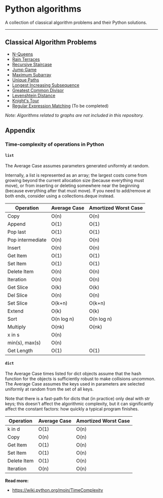 # Python algorithms
A collection of classical algorithm problems and their Python solutions.

---

## Classical Algorithm Problems

+ [N-Queens](src/n_queens.md)
+ [Rain Terraces](src/rain_terraces.md)
+ [Recursive Staircase](src/recursive_staircase.md)
+ [Jump Game](src/jump_game.md)
+ [Maximum Subarray](src/maximum_subarray.md)
+ [Unique Paths](src/unique_paths.md)
+ [Longest Increasing Subsequence](src/longest_increasing_subsequence.md)
+ [Greatest Common Divisor](src/greatest_common_divisor.md)
+ [Levenshtein Distance](src/levenshtein_distance.md)
+ [Knight's Tour](knights_tour.md)
+ [Regular Expression Matching](src/regular_expression_matching.md) (To be completed)

*Note: Algorithms related to graphs are not included in this repository.*

## Appendix

### Time-complexity of operations in Python

#### `list`
The Average Case assumes parameters generated uniformly at random.

Internally, a list is represented as an array; the largest costs come from growing beyond the current allocation size (because everything must move), or from inserting or deleting somewhere near the beginning (because everything after that must move). If you need to add/remove at both ends, consider using a collections.deque instead.

| Operation            | Average Case | Amortized Worst Case |
|----------------------|--------------|----------------------|
|  Copy                | O(n)         | O(n)                 |
|  Append              | O(1)         | O(1)                 |
|  Pop last            | O(1)         | O(1)                 |
|  Pop intermediate    | O(n)         | O(n)                 |
|  Insert              | O(n)         | O(n)                 |
|  Get Item            | O(1)         | O(1)                 |
|  Set Item            | O(1)         | O(1)                 |
|  Delete Item         | O(n)         | O(n)                 |
|  Iteration           | O(n)         | O(n)                 |
|  Get Slice           | O(k)         | O(k)                 |
|  Del Slice           | O(n)         | O(n)                 |
|  Set Slice           | O(k+n)       | O(k+n)               |
|  Extend              | O(k)         | O(k)                 |
|  Sort                | O(n log n)   | O(n log n)           |
|  Multiply            | O(nk)        | O(nk)                |
|  x in s              | O(n)         |                      |
|  min(s), max(s)      | O(n)         |                      |
|  Get Length          | O(1)         | O(1)                 |

#### `dict`
The Average Case times listed for dict objects assume that the hash function for the objects is sufficiently robust to make collisions uncommon. The Average Case assumes the keys used in parameters are selected uniformly at random from the set of all keys.

Note that there is a fast-path for dicts that (in practice) only deal with str keys; this doesn't affect the algorithmic complexity, but it can significantly affect the constant factors: how quickly a typical program finishes.

| Operation     | Average Case | Amortized Worst Case |
|---------------|--------------|----------------------|
|  k in d       | O(1)         | O(n)                 |
|  Copy         | O(n)         | O(n)                 |
|  Get Item     | O(1)         | O(n)                 |
|  Set Item     | O(1)         | O(n)                 |
|  Delete Item  | O(1)         | O(n)                 |
|  Iteration    | O(n)         | O(n)                 |

**Read more:** 
+ https://wiki.python.org/moin/TimeComplexity

